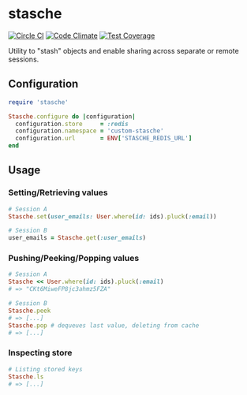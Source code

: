 # stasche

[![Circle CI](https://circleci.com/gh/checkr/stasche.svg?style=shield&circle-token=c30680de66d1919ea98ee301e888c1f06a9d0adc)](https://circleci.com/gh/checkr/stasche)
[![Code Climate](https://codeclimate.com/repos/5709c3dc4b265e0077000f93/badges/90e62077a5dbf9420544/gpa.svg)](https://codeclimate.com/repos/5709c3dc4b265e0077000f93/feed)
[![Test Coverage](https://codeclimate.com/repos/5709c3dc4b265e0077000f93/badges/90e62077a5dbf9420544/coverage.svg)](https://codeclimate.com/repos/5709c3dc4b265e0077000f93/badges)

Utility to "stash" objects and enable sharing across separate or remote
sessions.

## Configuration

```rb
require 'stasche'

Stasche.configure do |configuration|
  configuration.store     = :redis
  configuration.namespace = 'custom-stasche'
  configuration.url       = ENV['STASCHE_REDIS_URL']
end
```

## Usage

### Setting/Retrieving values

```rb
# Session A
Stasche.set(user_emails: User.where(id: ids).pluck(:email))

# Session B
user_emails = Stasche.get(:user_emails)
```

### Pushing/Peeking/Popping values

```rb
# Session A
Stasche << User.where(id: ids).pluck(:email)
# => "CKt6MiweFP8jc3ahmz5FZA"

# Session B
Stasche.peek
# => [...]
Stasche.pop # dequeues last value, deleting from cache
# => [...]
```

### Inspecting store

```rb
# Listing stored keys
Stasche.ls
# => [...]
```
